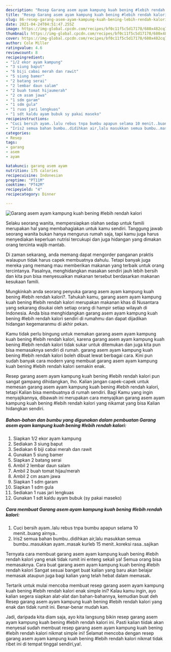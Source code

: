 ```yaml
---
description: "Resep Garang asem ayam kampung kuah bening #lebih rendah kalori yang enak dan Mudah Dibuat"
title: "Resep Garang asem ayam kampung kuah bening #lebih rendah kalori yang enak dan Mudah Dibuat"
slug: 86-resep-garang-asem-ayam-kampung-kuah-bening-lebih-rendah-kalori-yang-enak-dan-mudah-dibuat
date: 2021-04-24T04:51:47.255Z
image: https://img-global.cpcdn.com/recipes/bf0c11f5c5d17178/680x482cq70/garang-asem-ayam-kampung-kuah-bening-lebih-rendah-kalori-foto-resep-utama.jpg
thumbnail: https://img-global.cpcdn.com/recipes/bf0c11f5c5d17178/680x482cq70/garang-asem-ayam-kampung-kuah-bening-lebih-rendah-kalori-foto-resep-utama.jpg
cover: https://img-global.cpcdn.com/recipes/bf0c11f5c5d17178/680x482cq70/garang-asem-ayam-kampung-kuah-bening-lebih-rendah-kalori-foto-resep-utama.jpg
author: Cole Miller
ratingvalue: 4.6
reviewcount: 8
recipeingredient:
- "1/2 ekor ayam kampung"
- "3 siung baput"
- "6 biji cabai merah dan rawit"
- "5 siung bamer"
- "2 batang serai"
- "2 lembar daun salam"
- "2 buah tomat hijaumerah"
- "2 cm asam jawa"
- "1 sdm garam"
- "1 sdm gula"
- "1 ruas jari lengkuas"
- "1 sdt kaldu ayam bubuk sy pakai maseko"
recipeinstructions:
- "Cuci bersih ayam..lalu rebus tnpa bumbu apapun selama 10 menit..buang airnya.."
- "Iris2 semua bahan bumbu..didihkan air,lalu masukkan semua bumbu..masukkan ayam..masak kurleb 15 menit..koreksi rasa..sajikan"
categories:
- Resep
tags:
- garang
- asem
- ayam

katakunci: garang asem ayam 
nutrition: 175 calories
recipecuisine: Indonesian
preptime: "PT11M"
cooktime: "PT42M"
recipeyield: "4"
recipecategory: Dinner

---
```



![Garang asem ayam kampung kuah bening #lebih rendah kalori](https://img-global.cpcdn.com/recipes/bf0c11f5c5d17178/680x482cq70/garang-asem-ayam-kampung-kuah-bening-lebih-rendah-kalori-foto-resep-utama.jpg)

Selaku seorang wanita, mempersiapkan olahan sedap untuk famili merupakan hal yang membahagiakan untuk kamu sendiri. Tanggung jawab seorang  wanita bukan hanya mengurus rumah saja, tapi kamu juga harus menyediakan keperluan nutrisi tercukupi dan juga hidangan yang dimakan orang tercinta wajib mantab.

Di zaman  sekarang, anda memang dapat mengorder panganan praktis walaupun tidak harus capek membuatnya dahulu. Tetapi banyak juga mereka yang memang mau memberikan makanan yang terbaik untuk orang tercintanya. Pasalnya, menghidangkan masakan sendiri jauh lebih bersih dan kita pun bisa menyesuaikan makanan tersebut berdasarkan makanan kesukaan famili. 



Mungkinkah anda seorang penyuka garang asem ayam kampung kuah bening #lebih rendah kalori?. Tahukah kamu, garang asem ayam kampung kuah bening #lebih rendah kalori merupakan makanan khas di Nusantara yang sekarang disukai oleh setiap orang di hampir setiap wilayah di Indonesia. Anda bisa menghidangkan garang asem ayam kampung kuah bening #lebih rendah kalori sendiri di rumahmu dan dapat dijadikan hidangan kegemaranmu di akhir pekan.

Kamu tidak perlu bingung untuk memakan garang asem ayam kampung kuah bening #lebih rendah kalori, karena garang asem ayam kampung kuah bening #lebih rendah kalori tidak sukar untuk ditemukan dan juga kita pun bisa memasaknya sendiri di rumah. garang asem ayam kampung kuah bening #lebih rendah kalori boleh dibuat lewat berbagai cara. Kini pun sudah banyak cara modern yang membuat garang asem ayam kampung kuah bening #lebih rendah kalori semakin enak.

Resep garang asem ayam kampung kuah bening #lebih rendah kalori pun sangat gampang dihidangkan, lho. Kalian jangan capek-capek untuk memesan garang asem ayam kampung kuah bening #lebih rendah kalori, tetapi Kalian bisa membuatnya di rumah sendiri. Bagi Kamu yang ingin menyajikannya, dibawah ini merupakan cara menyajikan garang asem ayam kampung kuah bening #lebih rendah kalori yang nikamat yang bisa Kalian hidangkan sendiri.

<!--inarticleads1-->

##### Bahan-bahan dan bumbu yang digunakan dalam pembuatan Garang asem ayam kampung kuah bening #lebih rendah kalori:

1. Siapkan 1/2 ekor ayam kampung
1. Sediakan 3 siung baput
1. Sediakan 6 biji cabai merah dan rawit
1. Gunakan 5 siung bamer
1. Siapkan 2 batang serai
1. Ambil 2 lembar daun salam
1. Ambil 2 buah tomat hijau/merah
1. Ambil 2 cm asam jawa
1. Siapkan 1 sdm garam
1. Siapkan 1 sdm gula
1. Sediakan 1 ruas jari lengkuas
1. Gunakan 1 sdt kaldu ayam bubuk (sy pakai maseko)




<!--inarticleads2-->

##### Cara membuat Garang asem ayam kampung kuah bening #lebih rendah kalori:

1. Cuci bersih ayam..lalu rebus tnpa bumbu apapun selama 10 menit..buang airnya..
1. Iris2 semua bahan bumbu..didihkan air,lalu masukkan semua bumbu..masukkan ayam..masak kurleb 15 menit..koreksi rasa..sajikan




Ternyata cara membuat garang asem ayam kampung kuah bening #lebih rendah kalori yang enak tidak rumit ini enteng sekali ya! Semua orang bisa memasaknya. Cara buat garang asem ayam kampung kuah bening #lebih rendah kalori Sangat sesuai banget buat kalian yang baru akan belajar memasak ataupun juga bagi kalian yang telah hebat dalam memasak.

Tertarik untuk mulai mencoba membuat resep garang asem ayam kampung kuah bening #lebih rendah kalori enak simple ini? Kalau kamu ingin, ayo kalian segera siapkan alat-alat dan bahan-bahannya, kemudian buat deh Resep garang asem ayam kampung kuah bening #lebih rendah kalori yang enak dan tidak rumit ini. Benar-benar mudah kan. 

Jadi, daripada kita diam saja, ayo kita langsung bikin resep garang asem ayam kampung kuah bening #lebih rendah kalori ini. Pasti kalian tiidak akan menyesal sudah membuat resep garang asem ayam kampung kuah bening #lebih rendah kalori nikmat simple ini! Selamat mencoba dengan resep garang asem ayam kampung kuah bening #lebih rendah kalori nikmat tidak ribet ini di tempat tinggal sendiri,ya!.

